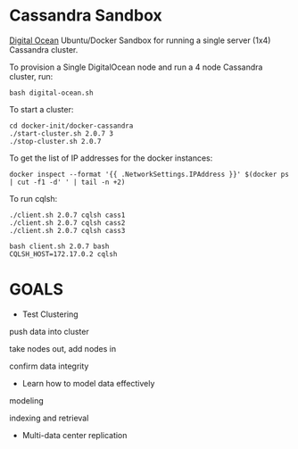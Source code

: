 Cassandra Sandbox
====================

[Digital Ocean](https://www.digitalocean.com/) Ubuntu/Docker Sandbox for running a single server (1x4) Cassandra cluster.


To provision a Single DigitalOcean node and run a 4 node Cassandra cluster, run:

    bash digital-ocean.sh

To start a cluster:

    cd docker-init/docker-cassandra
    ./start-cluster.sh 2.0.7 3
    ./stop-cluster.sh 2.0.7

To get the list of IP addresses for the docker instances:

    docker inspect --format '{{ .NetworkSettings.IPAddress }}' $(docker ps | cut -f1 -d' ' | tail -n +2)

To run cqlsh:

    ./client.sh 2.0.7 cqlsh cass1
    ./client.sh 2.0.7 cqlsh cass2
    ./client.sh 2.0.7 cqlsh cass3

    bash client.sh 2.0.7 bash
    CQLSH_HOST=172.17.0.2 cqlsh


GOALS
=======

* Test Clustering

push data into cluster

take nodes out, add nodes in

confirm data integrity

* Learn how to model data effectively

modeling

indexing and retrieval

* Multi-data center replication
